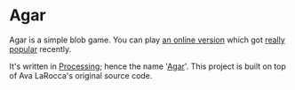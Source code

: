 # Agar

Agar is a simple blob game. You can play [an online version][web] which got [really popular][trends] recently.

It's written in [Processing][processing]; hence the name '[Agar]'. This project is built on top of Ava LaRocca's original source code.


  [trends]: https://www.google.com/trends/explore#q=agar
  [web]: http://agar.io/
  [processing]: https://processing.org
  [agar]: https://en.wikipedia.org/wiki/Agar
